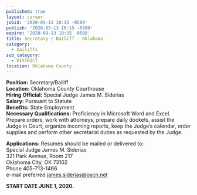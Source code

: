 ```yaml
---
published: true
layout: career
jobid: '2020-05-13 10:15 -0500'
publish: '2020-05-13 10:15 -0500'
expire: '2020-09-13 10:15 -0500'
title: Secretary / Bailiff - Oklahoma
category:
  - bailiffs
sub_category:
  - DISTRICT
location: Oklahoma County
---
```

**Position:** Secretary/Bailiff  
**Location:** Oklahoma County Courthouse  
**Hiring Official:** Special Judge James M. Siderias  
**Salary:** Pursuant to Statute  
**Benefits:** State Employment  
**Necessary Qualifications:** Proficiency in Microsoft Word and Excel.  Prepare orders, work with attorneys, prepare daily dockets, assist the Judge in Court, organize incoming reports, keep the Judge’s calendar, order supplies and perform other secretarial duties as requested by the Judge.  
					
**Applications:** Resumes should be mailed or delivered to:  
Special Judge James M. Siderias    
321 Park Avenue, Room 217  
Oklahoma City, OK  73102  
Phone 405-713-1466  
e-mail preferred [james.siderias@oscn.net](mailto:james.siderias@oscn.net)

**START DATE JUNE 1, 2020.**
